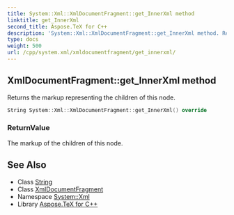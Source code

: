 ```yaml
---
title: System::Xml::XmlDocumentFragment::get_InnerXml method
linktitle: get_InnerXml
second_title: Aspose.TeX for C++
description: 'System::Xml::XmlDocumentFragment::get_InnerXml method. Returns the markup representing the children of this node in C++.'
type: docs
weight: 500
url: /cpp/system.xml/xmldocumentfragment/get_innerxml/
---
```

## XmlDocumentFragment::get_InnerXml method


Returns the markup representing the children of this node.

```cpp
String System::Xml::XmlDocumentFragment::get_InnerXml() override
```


### ReturnValue

The markup of the children of this node.

## See Also

* Class [String](../../../system/string/)
* Class [XmlDocumentFragment](../)
* Namespace [System::Xml](../../)
* Library [Aspose.TeX for C++](../../../)
